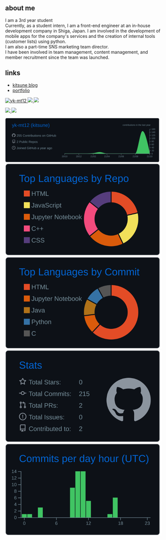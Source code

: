 ## about me
I am a 3rd year student<br/>
Currently, as a student intern, I am a front-end engineer at an in-house development company in Shiga, Japan.
I am involved in the development of mobile apps for the company's services and the creation of internal tools (customer lists) using python.<br/>
I am also a part-time SNS marketing team director.<br/>
I have been involved in team management, content management, and member recruitment since the team was launched.

## links
- [kitsune blog](https://kitsune-blog.tokyo)
- [portfolio](https://kitsune-yk.tokyo)

<p align="left"> 
  <a href="https://github.com/yk-mt12/yk-mt12/">
    <img src="https://komarev.com/ghpvc/?username=yk-mt12" alt="yk-mt12" />
  </a>
  <a href="http://twitter.com/kitsune_yk">
    <img height="20" src="https://img.shields.io/twitter/follow/kitsune_yk?label=twitter&style=social" />
  </a>
  <a href="https://www.youtube.com/channel/UCda09m8gx2U4zGPufhloPag">
    <img height="20" src="https://img.shields.io/youtube/channel/views/UCda09m8gx2U4zGPufhloPag?label=youtube&style=social" />
  </a>
</p>
<p align="left"> 
  <a href="https://github.com/anuraghazra/github-readme-stats">
    <img src="https://github-readme-stats.vercel.app/api/top-langs/?username=yk-mt12&layout=compact&theme=tokyonight"/>
  </a>
  <a href="https://github.com/anuraghazra/github-readme-stats">
    <img height="165" src="https://github-readme-stats.vercel.app/api?username=yk-mt12&show_icons=true&theme=tokyonight" />
  </a>
</p>


<!-- [![](https://github-readme-stats.vercel.app/api/top-langs/?username=yk-mt12&layout=compact)](https://github.com/anuraghazra/github-readme-stats)

[![](https://github-readme-stats.vercel.app/api?username=yk-mt12&show_icons=true&theme=tokyonight)

 -->

[![](https://raw.githubusercontent.com/yk-mt12/yk-mt12/main/profile-summary-card-output/github_dark/0-profile-details.svg)](https://github.com/vn7n24fzkq/github-profile-summary-cards)
[![](https://raw.githubusercontent.com/yk-mt12/yk-mt12/main/profile-summary-card-output/github_dark/1-repos-per-language.svg)](https://github.com/vn7n24fzkq/github-profile-summary-cards) 
[![](https://raw.githubusercontent.com/yk-mt12/yk-mt12/main/profile-summary-card-output/github_dark/2-most-commit-language.svg)](https://github.com/vn7n24fzkq/github-profile-summary-cards)
[![](https://raw.githubusercontent.com/yk-mt12/yk-mt12/main/profile-summary-card-output/github_dark/3-stats.svg)](https://github.com/vn7n24fzkq/github-profile-summary-cards)
[![](https://raw.githubusercontent.com/yk-mt12/yk-mt12/main/profile-summary-card-output/github_dark/4-productive-time.svg)](https://github.com/vn7n24fzkq/github-profile-summary-cards)

<!-- [![](https://github-readme-stats.vercel.app/api/wakatime?username=kitsune_yk)](https://github.com/anuraghazra/github-readme-stats)

<img src="https://github.com/yk-mt12/yk-mt12/blob/main/images/stat.svg" alt="Alternative Text"/> -->


